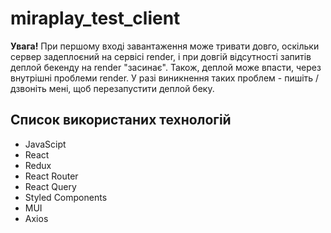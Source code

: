 <h1>miraplay_test_client</h1>

<p><strong>Увага!</strong> При першому вході завантаження може тривати довго, оскільки сервер задеплоєний на сервісі render, і при довгій відсутності запитів деплой бекенду на render "засинає". 
Також, деплой може впасти, через внутрішні проблеми render. У разі виникнення таких проблем - пишіть / дзвоніть мені, щоб перезапустити деплой беку. </p>

<h2>Список використаних технологій</h2>
<ul>
  <li>JavaScipt</li>
  <li>React</li>
  <li>Redux</li>
  <li>React Router</li>
  <li>React Query</li>
  <li>Styled Components</li>
  <li>MUI</li>
  <li>Axios</li>
</ul>
